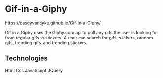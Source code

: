 # Gif-in-a-Giphy

https://caseyvandyke.github.io/Gif-in-a-Giphy/

Gif in a Giphy uses the Giphy.com api to pull any gifs the user is looking for from regular gifs to stickers.  A user
can search for gifs, stickers, random gifs, trending gifs, and trending stickers.

Technologies
------------
Html
Css
JavaScript
JQuery

